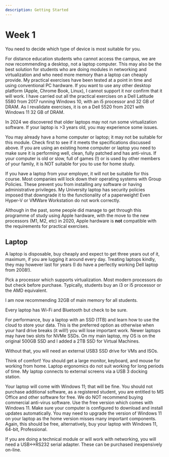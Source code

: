 ```yaml
---
description: Getting Started
---
```


# Week 1

You need to decide which type of device is most suitable for you.&#x20;

For distance education students who cannot access the campus, we are now recommending a desktop, not a laptop computer. This may also be the best solution for students who are doing modules in networking and virtualization and who need more memory than a laptop can cheaply provide. My practical exercises have been tested at a point in time and using conventional PC hardware. If you want to use any other desktop platform (Apple, Chrome Book, Linux), I cannot support it nor confirm that it will work. I have carried out all the practical exercises on a Dell Latitude 5580 from 2017 running Windows 10, with an i5 processor and 32 GB of DRAM. As I revalidate exercises, it is on a Dell 5520 from 2021 with Windows 11 32 GB of DRAM.&#x20;

In 2024 we discovered that older laptops may not run some virtualization software. If your laptop is >3 years old, you may experience some issues.

You may already have a home computer or laptop; it may not be suitable for this module. Check first to see if it meets the specifications discussed above. If you are using an existing home computer or laptop you need to make sure it is performing well, clean, fully patched and has anti-virus. If your computer is old or slow, full of games (!) or is used by other members of your family, it is NOT suitable for you to use for home study.

If you have a laptop from your employer, it will not be suitable for this course. Most companies will lock down their operating systems with Group Policies. These prevent you from installing any software or having administrative privileges. My University laptop has security policies imposed that downgrade it to the functionality of a paperweight!  Even Hyper-V or VMWare Workstation do not work correctly.

Although in the past, some people did manage to get through this programme of study using Apple hardware, with the move to the new processors (M1, M2, etc) in 2020, Apple hardware is **not** compatible with the requirements for practical exercises.

## Laptop

A laptop is disposable, buy cheaply and expect to get three years out of it, maximum, if you are lugging it around every day. Treating laptops kindly, they may however last for years (I do have a perfectly working Dell laptop from 2008!).

Pick a processor which supports virtualization. Most modern processors do but check before purchase. Typically, students buy an i3 or i5 processor or the AMD equivalent.

I am now recommending 32GB of main memory for all students.

Every laptop has Wi-Fi and Bluetooth but check to be sure.

For performance, buy a laptop with an SSD (1TB) and learn how to use the cloud to store your data. This is the preferred option as otherwise when your hard drive breaks (it will!) you will lose important work. Newer laptops may have two slots for NVMe SSDs. On my main laptop, my OS is on the original 500GB SSD and I added a 2TB SSD for Virtual Machines.

Without that, you will need an external USB3 SSD drive for VMs and ISOs.&#x20;

Think of comfort! You should get a large monitor, keyboard, and mouse for working from home. Laptop ergonomics do not suit working for long periods of time. My laptop connects to external screens via a USB 3 docking station.

Your laptop will come with Windows 11; that will be fine. You should not purchase additional software, as a registered student, you are entitled to MS Office and other software for free. We do NOT recommend buying commercial anti-virus software. Use the free version which comes with Windows 11. Make sure your computer is configured to download and install updates automatically. You may need to upgrade the version of Windows 11 on your laptop as the home version misses many important components. Again, this should be free, alternatively, buy your laptop with Windows 11, 64-bit, Professional.

If you are doing a technical module or will work with networking, you will need a USB<->RS232 serial adapter. These can be purchased inexpensively on-line.
